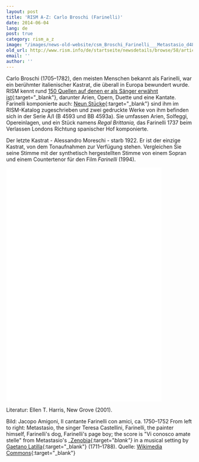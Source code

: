 ```yaml
---
layout: post
title: 'RISM A-Z: Carlo Broschi (Farinelli)'
date: 2014-06-04
lang: de
post: true
category: rism_a_z
image: "/images/news-old-website/csm_Broschi_Farinelli___Metastasio_d4813e79c3.jpg"
old_url: http://www.rism.info/de/startseite/newsdetails/browse/58/article/64/carlo-broschi-farinelli.html
email: ''
author: ''
---
```


Carlo Broschi (1705–1782), den meisten Menschen bekannt als Farinelli, war ein berühmter italienischer Kastrat, die überall in Europa bewundert wurde. RISM kennt rund [150 Quellen auf denen er als Sänger erwähnt ist](https://opac.rism.info/metaopac/search.do?methodToCall=submitButtonCall&methodToCallParameter=submitSearch&refine=false&searchCategories%5B0%5D=6004&searchString%5B0%5D=Carlo+Broschi&combinationOperator%5B1%5D=AND&searchCategories%5B1%5D=200&searchString%5B1%5D=&combinationOperator%5B2%5D=AND&searchCategories%5B2%5D=100&searchString%5B2%5D=&combinationOperator%5B3%5D=AND&searchCategories%5B3%5D=6015&searchString%5B3%5D=&searchHistoryCombinationOperator=AND&searchHistory=&submitButtonCall_submitSearch=Suchen&searchRestrictionValue1%5B0%5D=&searchRestrictionID%5B0%5D=14&searchRestrictionValue1%5B1%5D=&searchRestrictionID%5B1%5D=13){:target="_blank"}, darunter Arien, Opern, Duette und eine Kantate. Farinelli komponierte auch: [Neun Stücke](https://opac.rism.info/metaopac/search.do?methodToCall=submitButtonCall&methodToCallParameter=submitSearch&refine=false&searchCategories%5B0%5D=100&searchString%5B0%5D=&combinationOperator%5B1%5D=AND&searchCategories%5B1%5D=200&searchString%5B1%5D=&combinationOperator%5B2%5D=AND&searchCategories%5B2%5D=100&searchString%5B2%5D=Broschi%2C+Carlo+&combinationOperator%5B3%5D=AND&searchCategories%5B3%5D=6015&searchString%5B3%5D=&searchHistoryCombinationOperator=AND&searchHistory=&submitButtonCall_submitSearch=Suchen&searchRestrictionValue1%5B0%5D=&searchRestrictionID%5B0%5D=14&searchRestrictionValue1%5B1%5D=&searchRestrictionID%5B1%5D=13){:target="_blank"} sind ihm im RISM-Katalog zugeschrieben und zwei gedruckte Werke von ihm befinden sich in der Serie A/I (B 4593 und BB 4593a). Sie umfassen Arien, Solfeggi, Opereinlagen, und ein Stück namens _Regal Brittania,_ das Farinelli 1737 beim Verlassen Londons Richtung spanischer Hof komponierte.

Der letzte Kastrat - Alessandro Moreschi - starb 1922. Er ist der einzige Kastrat, von dem Tonaufnahmen zur Verfügung stehen. Vergleichen Sie seine Stimme mit der synthetisch hergestellten Stimme von einem Sopran und einem Countertenor für den Film _Farinelli_ (1994).


<iframe width="420" height="315" src="//www.youtube.com/embed/KLjvfqnD0ws" frameborder="0" allowfullscreen></iframe>


<iframe width="420" height="315" src="//www.youtube.com/embed/GIPQtelKN28" frameborder="0" allowfullscreen></iframe>

Literatur: Ellen T. Harris, New Grove (2001).

Bild: Jacopo Amigoni, Il cantante Farinelli con amici, ca. 1750–1752
From left to right: Metastasio, the singer Teresa Castellini, Farinelli, the painter himself, Farinelli's dog, Farinelli's page boy; the score is "Vi conosco amate stelle" from Metastasio's _[Zenobia](https://opac.rism.info/metaopac/search.do?methodToCall=submitButtonCall&methodToCallParameter=submitSearch&refine=false&searchCategories%5B0%5D=-1&searchString%5B0%5D=&combinationOperator%5B1%5D=AND&searchCategories%5B1%5D=200&searchString%5B1%5D=Zenobia+&combinationOperator%5B2%5D=AND&searchCategories%5B2%5D=100&searchString%5B2%5D=Latilla+&combinationOperator%5B3%5D=AND&searchCategories%5B3%5D=6015&searchString%5B3%5D=&submitButtonCall_submitSearch=Suchen&searchRestrictionValue1%5B0%5D=&searchRestrictionID%5B0%5D=14&searchRestrictionValue1%5B1%5D=&searchRestrictionID%5B1%5D=13){:target="_blank"}_ in a musical setting by [Gaetano Latilla](https://opac.rism.info/metaopac/search.do?methodToCall=submitButtonCall&methodToCallParameter=submitSearch&refine=false&searchCategories%5B0%5D=100&searchString%5B0%5D=Gaetano+Latilla&combinationOperator%5B1%5D=AND&searchCategories%5B1%5D=200&searchString%5B1%5D=&combinationOperator%5B2%5D=AND&searchCategories%5B2%5D=100&searchString%5B2%5D=&combinationOperator%5B3%5D=AND&searchCategories%5B3%5D=6015&searchString%5B3%5D=&searchHistoryCombinationOperator=AND&searchHistory=&submitButtonCall_submitSearch=Suchen&searchRestrictionValue1%5B0%5D=&searchRestrictionID%5B0%5D=14&searchRestrictionValue1%5B1%5D=&searchRestrictionID%5B1%5D=13){:target="_blank"} (1711–1788). Quelle: [Wikimedia Commons](http://commons.wikimedia.org/wiki/File%3AFarinelli%2BMetastasio.png){:target="_blank"}